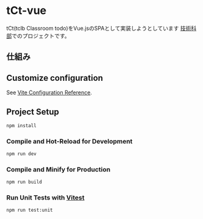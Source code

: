 # tCt-vue
tCt(tclb Classroom todo)をVue.jsのSPAとして実装しようとしています
[技術科部](https://tclb.cf)でのプロジェクトです。
## 仕組み

## Customize configuration

See [Vite Configuration Reference](https://vitejs.dev/config/).

## Project Setup

```sh
npm install
```

### Compile and Hot-Reload for Development

```sh
npm run dev
```

### Compile and Minify for Production

```sh
npm run build
```

### Run Unit Tests with [Vitest](https://vitest.dev/)

```sh
npm run test:unit
```
